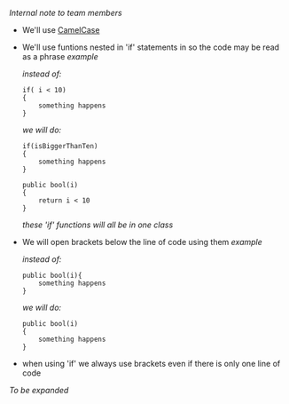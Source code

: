 *Internal note to team members*

* We'll use [CamelCase](https://en.wikipedia.org/wiki/Camel_case)

* We'll use funtions nested in 'if' statements in so the code may be read as a phrase
	*example*
	
	*instead of:*
	`````
	if( i < 10)
	{
		something happens
	}
	``````
	*we will do:*
	```
	if(isBiggerThanTen)
	{
		something happens
	}
		
	public bool(i)
	{
		return i < 10
	}
	```
	*these 'if' functions will all be in one class*

* We will open brackets below the line of code using them
	*example*
	
	*instead of:*
	```
	public bool(i){
		something happens
	}
	```
	*we will do:*
	```
	public bool(i)
	{
		something happens
	}
	```

* when using 'if' we always use brackets even if there is only one line of code

*To be expanded*
